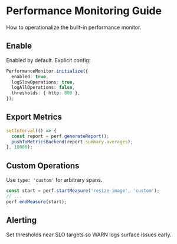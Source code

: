 # Performance Monitoring Guide

How to operationalize the built-in performance monitor.

## Enable

Enabled by default. Explicit config:

```ts
PerformanceMonitor.initialize({
  enabled: true,
  logSlowOperations: true,
  logAllOperations: false,
  thresholds: { http: 800 },
});
```

## Export Metrics

```ts
setInterval(() => {
  const report = perf.generateReport();
  pushToMetricsBackend(report.summary.averages);
}, 10000);
```

## Custom Operations

Use `type: 'custom'` for arbitrary spans.

```ts
const start = perf.startMeasure('resize-image', 'custom');
// ...
perf.endMeasure(start);
```

## Alerting

Set thresholds near SLO targets so WARN logs surface issues early.
